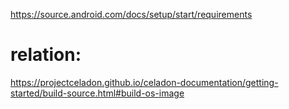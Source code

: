 https://source.android.com/docs/setup/start/requirements

# relation:
https://projectceladon.github.io/celadon-documentation/getting-started/build-source.html#build-os-image
